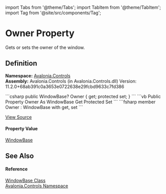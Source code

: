 import Tabs from '@theme/Tabs'; 
import TabItem from '@theme/TabItem'; 
import Tag from '@site/src/components/Tag'; 

# Owner Property


Gets or sets the owner of the window.



## Definition
**Namespace:** <a href="N_Avalonia_Controls">Avalonia.Controls</a>  
**Assembly:** Avalonia.Controls (in Avalonia.Controls.dll) Version: 11.2.0+68ab391c0a3653e0722638e29fcbd9633c7fd386

<Tabs groupId="api-code-preview">
<TabItem value="csharp" label="C#">
```csharp
public WindowBase? Owner { get; protected set; }
```
</TabItem>
<TabItem value="vb" label="VB">
```vb
Public Property Owner As WindowBase
	Get
	Protected Set
```
</TabItem>
<TabItem value="fsharp" label="F#">
```fsharp
member Owner : WindowBase with get, set
```
</TabItem>
</Tabs>



<a href="https://github.com/AvaloniaUI/Avalonia/tree/master/srcAvalonia.Controls/WindowBase.cs#L120" title="View the source code">View Source</a>



#### Property Value
<a href="T_Avalonia_Controls_WindowBase">WindowBase</a>

## See Also


#### Reference
<a href="T_Avalonia_Controls_WindowBase">WindowBase Class</a>  
<a href="N_Avalonia_Controls">Avalonia.Controls Namespace</a>  
